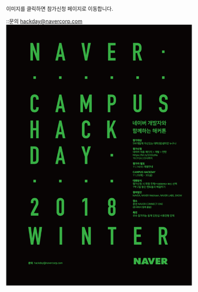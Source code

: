 이미지를 클릭하면 참가신청 페이지로 이동합니다.

::문의 hackday@navercorp.com
<a href="https://recruit.navercorp.com/naver/job/detail/developer?annoId=20000984&classId=&jobId=&entTypeCd=004&searchTxt=" target="_blank"><img src="/18HACKDAY_W_cover.png"></a>
